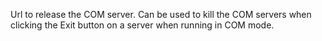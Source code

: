 ﻿Url to release the COM server. Can be used to kill the COM servers when clicking the Exit button on a server when running in COM mode.